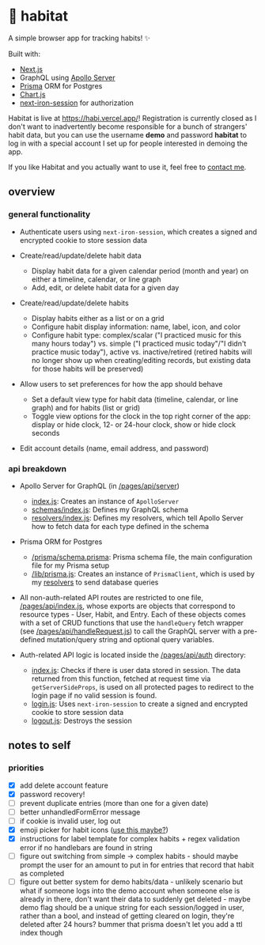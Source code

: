 # 🍊 habitat

A simple browser app for tracking habits! ✨

Built with:
- [Next.js](https://nextjs.org/)
- GraphQL using [Apollo Server](https://github.com/apollographql/apollo-server)
- [Prisma](http://prisma.io/) ORM for Postgres
- [Chart.js](https://www.chartjs.org/)
- [next-iron-session](https://github.com/vvo/next-iron-session) for authorization

Habitat is live at https://habi.vercel.app/! Registration is currently closed as I don't want to inadvertently become responsible for a bunch of strangers' habit data, but you can use the username **demo** and password **habitat** to log in with a special account I set up for people interested in demoing the app.

If you like Habitat and you actually want to use it, feel free to [contact me](mailto:contact@ngw.dev).

## overview

### general functionality

- Authenticate users using `next-iron-session`, which creates a signed and encrypted cookie to store session data

- Create/read/update/delete habit data
  * Display habit data for a given calendar period (month and year) on either a timeline, calendar, or line graph
  * Add, edit, or delete habit data for a given day
- Create/read/update/delete habits
  * Display habits either as a list or on a grid
  * Configure habit display information: name, label, icon, and color
  * Configure habit type: complex/scalar ("I practiced music for this many hours today") vs. simple ("I practiced music today"/"I didn't practice music today"), active vs. inactive/retired (retired habits will no longer show up when creating/editing records, but existing data for those habits will be preserved)
- Allow users to set preferences for how the app should behave
  * Set a default view type for habit data (timeline, calendar, or line graph) and for habits (list or grid)
  * Toggle view options for the clock in the top right corner of the app: display or hide clock, 12- or 24-hour clock, show or hide clock seconds
- Edit account details (name, email address, and password)

### api breakdown

- Apollo Server for GraphQL (in [/pages/api/server](/pages/api/server))
  * [index.js](/pages/api/server/index.js): Creates an instance of `ApolloServer`
  * [schemas/index.js](/pages/api/server/schemas/index.js): Defines my GraphQL schema
  * [resolvers/index.js](/pages/api/server/resolvers/index.js): Defines my resolvers, which tell Apollo Server how to fetch data for each type defined in the schema
- Prisma ORM for Postgres
  * [/prisma/schema.prisma](/prisma/schema.prisma): Prisma schema file, the main configuration file for my Prisma setup
  * [/lib/prisma.js](/lib/prisma.js): Creates an instance of `PrismaClient`, which is used by my [resolvers](/pages/api/server/resolvers/index.js) to send database queries

- All non-auth-related API routes are restricted to one file, [/pages/api/index.js](/pages/api/index.js), whose exports are objects that correspond to resource types - User, Habit, and Entry. Each of these objects comes with a set of CRUD functions that use the `handleQuery` fetch wrapper (see [/pages/api/handleRequest.js](/pages/api/handleRequest.js)) to call the GraphQL server with a pre-defined mutation/query string and optional query variables.

- Auth-related API logic is located inside the [/pages/api/auth](/pages/api/auth) directory:
  - [index.js](/pages/api/auth/index.js): Checks if there is user data stored in session. The data returned from this function, fetched at request time via `getServerSideProps`, is used on all protected pages to redirect to the login page if no valid session is found.
  - [login.js](/pages/api/auth/login.js): Uses `next-iron-session` to create a signed and encrypted cookie to store session data
  - [logout.js](/pages/api/auth/logout.js): Destroys the session

## notes to self

### priorities

- [x] add delete account feature
- [x] password recovery!
- [ ] prevent duplicate entries (more than one for a given date)
- [ ] better unhandledFormError message
- [ ] if cookie is invalid user, log out
- [x] emoji picker for habit icons ([use this maybe?](https://github.com/iamcal/emoji-data))
- [x] instructions for label template for complex habits + regex validation error if no handlebars are found in string
- [ ] figure out switching from simple -> complex habits - should maybe prompt the user for an amount to put in for entries that record that habit as completed
- [ ] figure out better system for demo habits/data - unlikely scenario but what if someone logs into the demo account when someone else is already in there, don't want their data to suddenly get deleted - maybe demo flag should be a unique string for each session/logged in user, rather than a bool, and instead of getting cleared on login, they're deleted after 24 hours? bummer that prisma doesn't let you add a ttl index though